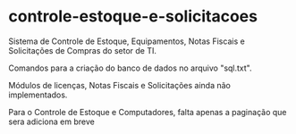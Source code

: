 # controle-estoque-e-solicitacoes
Sistema de Controle de Estoque, Equipamentos, Notas Fiscais e Solicitações de Compras do setor de TI.

Comandos para a criação do banco de dados no arquivo "sql.txt".

Módulos de licenças, Notas Fiscais e Solicitações ainda não implementados.

Para o Controle de Estoque e Computadores, falta apenas a paginação que sera adiciona em breve
